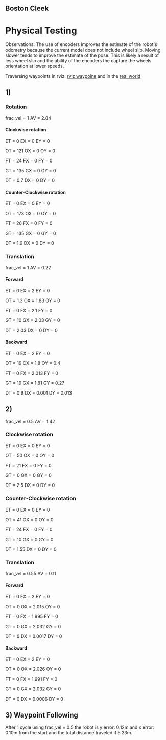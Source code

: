 ## Boston Cleek

# Physical Testing

Observations: The use of encoders improves the estimate of the robot's odometry because the current model does not include wheel slip. Moving slower tends to improve the estimate of the pose. This is likely a result of less wheel slip and the ability of the encoders the capture the wheels orientation at lower speeds.

Traversing waypoints in rviz: [rviz waypoins](https://youtu.be/34RkrR4gX2I) and in the [real world](https://youtu.be/EiarOWEfsnA)


## 1)

### Rotation
frac_vel = 1
AV = 2.84

#### Clockwise rotation
ET = 0
EX = 0
EY = 0

OT = 121
OX = 0
OY = 0

FT = 24
FX = 0
FY = 0   

GT = 135
GX = 0
GY = 0

DT = 0.7
DX = 0
DY = 0


#### Counter-Clockwise rotation
ET = 0
EX = 0
EY = 0

OT = 173
OX = 0
OY = 0

FT = 26
FX = 0
FY = 0

GT = 135
GX = 0
GY = 0

DT = 1.9
DX = 0
DY = 0

### Translation
frac_vel = 1
AV = 0.22

#### Forward
ET = 0
EX = 2
EY = 0

OT = 1.3
OX = 1.83
OY = 0

FT = 0
FX = 2.1
FY = 0   

GT = 10
GX = 2.03
GY = 0

DT = 2.03
DX = 0
DY = 0


#### Backward
ET = 0
EX = 2
EY = 0

OT = 19
OX = 1.8
OY = 0.4

FT = 0
FX = 2.013
FY = 0

GT = 19
GX = 1.81
GY = 0.27

DT = 0.9
DX = 0.001
DY = 0.013



## 2)
frac_vel = 0.5
AV = 1.42


### Clockwise rotation
ET = 0
EX = 0
EY = 0

OT = 50
OX = 0
OY = 0

FT = 21
FX = 0
FY = 0   

GT = 0
GX = 0
GY = 0

DT = 2.5
DX = 0
DY = 0

### Counter-Clockwise rotation
ET = 0
EX = 0
EY = 0

OT = 41
OX = 0
OY = 0

FT = 24
FX = 0
FY = 0

GT = 10
GX = 0
GY = 0

DT = 1.55
DX = 0
DY = 0

### Translation
frac_vel = 0.55
AV = 0.11

#### Forward
ET = 0
EX = 2
EY = 0

OT = 0
OX = 2.015
OY = 0

FT = 0
FX = 1.995
FY = 0   

GT = 0
GX = 2.032
GY = 0

DT = 0
DX = 0.0017
DY = 0


#### Backward
ET = 0
EX = 2
EY = 0

OT = 0
OX = 2.026
OY = 0

FT = 0
FX = 1.991
FY = 0

GT = 0
GX = 2.032
GY = 0

DT = 0
DX = 0.0006
DY = 0

## 3) Waypoint Following
After 1 cycle using frac_vel = 0.5 the robot is y error: 0.12m and x error: 0.10m from the start and the total distance traveled if 5.23m.
